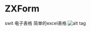 # ZXForm
swit 电子表格 简单的excel表格
![alt tag](https://github.com/gezhixin/ZXForm/blob/master/gif/eform.gif)
